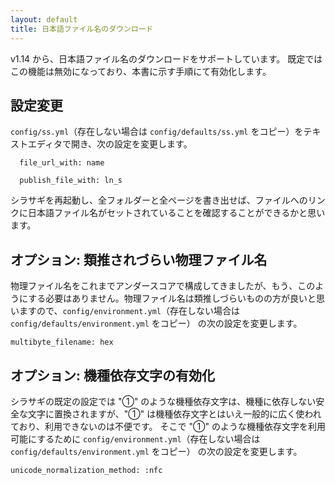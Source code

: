 ```yaml
---
layout: default
title: 日本語ファイル名のダウンロード
---
```


v1.14 から、日本語ファイル名のダウンロードをサポートしています。
既定ではこの機能は無効になっており、本書に示す手順にて有効化します。

## 設定変更

`config/ss.yml`（存在しない場合は `config/defaults/ss.yml` をコピー）をテキストエディタで開き、次の設定を変更します。

~~~
  file_url_with: name

  publish_file_with: ln_s
~~~

シラサギを再起動し、全フォルダーと全ページを書き出せば、ファイルへのリンクに日本語ファイル名がセットされていることを確認することができるかと思います。

## オプション: 類推されづらい物理ファイル名

物理ファイル名をこれまでアンダースコアで構成してきましたが、もう、このようにする必要はありません。物理ファイル名は類推しづらいものの方が良いと思いますので、`config/environment.yml`（存在しない場合は `config/defaults/environment.yml` をコピー） の次の設定を変更します。

~~~
multibyte_filename: hex
~~~

## オプション: 機種依存文字の有効化

シラサギの既定の設定では "①" のような機種依存文字は、機種に依存しない安全な文字に置換されますが、"①" は機種依存文字とはいえ一般的に広く使われており、利用できないのは不便です。
そこで "①" のような機種依存文字を利用可能にするために `config/environment.yml`（存在しない場合は `config/defaults/environment.yml` をコピー） の次の設定を変更します。

~~~
unicode_normalization_method: :nfc
~~~

